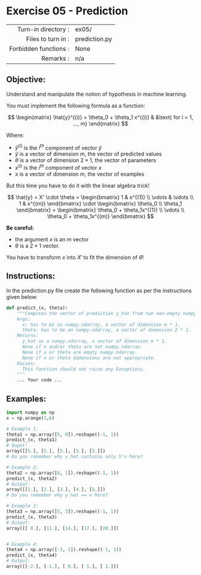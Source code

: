 # Exercise 05 - Prediction

|                         |                    |
| -----------------------:| ------------------ |
|   Turn-in directory :   |  ex05/             |
|   Files to turn in :    |  prediction.py     |
|   Forbidden functions : |  None              |
|   Remarks :             |  n/a               |

## Objective:
Understand and manipulate the notion of hypothesis in machine learning.

You must implement the following formula as a function:  

$$
\begin{matrix}
\hat{y}^{(i)} = \theta_0 + \theta_1 x^{(i)} & &\text{ for i = 1, ..., m}
\end{matrix}
$$  

Where:
- $\hat{y}^{(i)}$ is the $i^{th}$ component of vector $\hat{y}$
- $\hat{y}$ is a vector of dimension $m$, the vector of predicted values
- $\theta$ is a vector of dimension $2 \times 1$, the vector of parameters
- $x^{(i)}$ is the $i^{th}$ component of vector $x$  
- $x$ is a vector of dimension $m$, the vector of examples

But this time you have to do it with the linear algebra trick!

$$
\hat{y} = X' \cdot \theta = 
\begin{bmatrix} 
1 & x^{(1)} \\ 
\vdots & \vdots \\ 
1 & x^{(m)} 
\end{bmatrix} 
\cdot
\begin{bmatrix}
\theta_0 \\ 
\theta_1 
\end{bmatrix} 
 = \begin{bmatrix} 
\theta_0 + \theta_1x^{(1)} \\ 
\vdots \\ 
\theta_0 + \theta_1x^{(m)} 
\end{bmatrix} 
$$

**Be careful:** 
- the argument $x$ is an $m$ vector
- $\theta$ is a $2 \times 1$ vector. 

You have to transform $x$ into $X'$ to fit the dimension of $\theta$!

## Instructions:
In the prediction.py file create the following function as per the instructions given below:
```python
def predict_(x, theta):
    """Computes the vector of prediction y_hat from two non-empty numpy.ndarray.
    Args:
      x: has to be an numpy.ndarray, a vector of dimension m * 1.
      theta: has to be an numpy.ndarray, a vector of dimension 2 * 1.
    Returns:
      y_hat as a numpy.ndarray, a vector of dimension m * 1.
      None if x and/or theta are not numpy.ndarray.
      None if x or theta are empty numpy.ndarray.
      None if x or theta dimensions are not appropriate.
    Raises:
      This function should not raise any Exceptions.
    """
    ... Your code ...
```

## Examples:
```python
import numpy as np
x = np.arange(1,6)

# Example 1:
theta1 = np.array([5, 0]).reshape((-1, 1))
predict_(x, theta1)
# Ouput:
array([[5.], [5.], [5.], [5.], [5.]])
# Do you remember why y_hat contains only 5's here?

# Example 2:
theta2 = np.array([0, 1]).reshape((-1, 1))
predict_(x, theta2)
# Output:
array([[1.], [2.], [3.], [4.], [5.]])
# Do you remember why y_hat == x here?

# Example 3:
theta3 = np.array([5, 3]).reshape((-1, 1))
predict_(x, theta3)
# Output:
array([[ 8.], [11.], [14.], [17.], [20.]])


# Example 4:
theta4 = np.array([-3, 1]).reshape((-1, 1))
predict_(x, theta4)
# Output:
array([[-2.], [-1.], [ 0.], [ 1.], [ 2.]])
```
